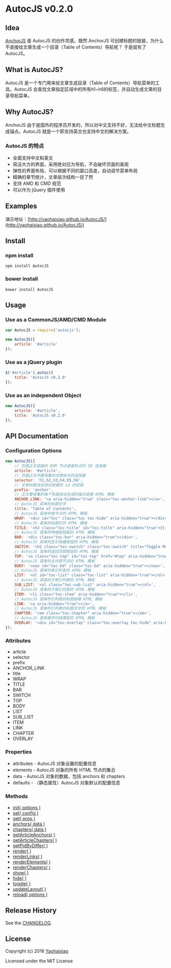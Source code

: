 # AutocJS v0.2.0

## Idea
[AnchorJS](http://bryanbraun.github.io/anchorjs/) 是 AutocJS 的创作灵感。既然 AnchorJS 可创建标题的链接，为什么不直接给文章生成一个目录（Table of Contents）导航呢？ 于是就有了AutocJS。


## What is AutocJS?
AutocJS 是一个专门用来给文章生成目录（Table of Contents）导航菜单的工具。AutocJS 会查找文章指定区域中的所有h1~h6的标签，并自动生成文章的目录导航菜单。


## Why AutocJS?
AnchorJS 由于是国外的程序员开发的，所以对中文支持不好，无法给中文标题生成锚点。AutocJS 就是一个即支持英文也支持中文的解决方案。


### AutocJS 的特点

  * 全面支持中文和英文
  * 简洁大方的界面，采用绝对应为导航，不会破坏页面的美观
  * 弹性的界面布局，可以根据不同的窗口高度，自动调节菜单布局
  * 精确的章节统计，文章层次结构一目了然
  * 支持 AMD 和 CMD 规范
  * 可以作为 jQuery 插件使用


## Examples
演示地址：[http://yaohaixiao.github.io/AutocJS/](http://yaohaixiao.github.io/AutocJS/)


## Install

### npm install
```
npm install AutocJS
```

### bower install
```
bower install AutocJS
```


## Usage

### Use as a CommonJS/AMD/CMD Module

```js
var AutocJS = require('autocjs');

new AutocJS({
    article: '#article'
});
```

### Use as a jQuery plugin

```js
$('#article').autoc({
    title: 'AutocJS v0.2.0'
});
```

### Use as an independent Object

```js
new AutocJS({
    article: '#article',
    title: 'AutocJS v0.2.0'
});
```


## API Documentation

### Configuration Options

```js
new AutocJS({
    // 页面正文容器的 DOM 节点或者检点的 ID 选择器
    article: '#article',
    // 页面正文中要收集的文章标点的选择器
    selector: 'h1,h2,h3,h4,h5,h6',
    // 文章标题自动添加链接的 id 的前缀
    prefix: 'anchor',
    // 正文要收集的每个标题自动生成的锚点链接 HTML 模板
    ANCHOR_LINK: '<a aria-hidden="true" class="toc-anchor-link"></a>',
    // AutocJS 菜单的标题文字
    title: 'Table of Contents',
    // AutocJS 菜单的根节点的 HTML 模板
    WRAP: '<div id="toc" class="toc toc-hide" aria-hidden="true"></div>',
    // AutocJS 菜单的标题栏的 HTML 模板
    TITLE: '<h3 class="toc-title" id="toc-title" aria-hidden="true">{title}</h3>',
    // AutocJS 菜单的伸缩按钮框的 HTML 模板
    BAR: '<div class="toc-bar" aria-hidden="true"></div>',
    // AutocJS 菜单的显示隐藏按钮的 HTML 模板
    SWITCH: '<h2 class="toc-switch" class="toc-switch" title="Toggle Menu" aria-hidden="true">Ξ</h2>',
    // AutocJS 菜单的返回顶部按钮的 HTML 模板
    TOP: '<a class="toc-top" id="toc-top" href="#top" aria-hidden="true">TOP</a>',
    // AutocJS 菜单的主内容节点的 HTML 模板
    BODY: '<nav id="toc-bd" class="toc-bd" aria-hidden="true"></nav>',
    // AutocJS 菜单的索引列表的 HTML 模板
    LIST: '<ol id="toc-list" class="toc-list" aria-hidden="true"></ol>',
    // AutocJS 菜单的子索引列表的 HTML 模板
    SUB_LIST: '<ol class="toc-sub-list" aria-hidden="true"></ol>',
    // AutocJS 菜单的子索引列表的 HTML 模板
    ITEM: '<li class="toc-item" aria-hidden="true"></li>',
    // AutocJS 菜单的引列表的标题链接 HTML 模板
    LINK: '<a aria-hidden="true"></a>',
    // AutocJS 菜单的引列表的标题文字的 HTML 模板
    CHAPTER: '<em class="toc-chapter" aria-hidden="true"></em>',
    // AutocJS 菜单展开时遮罩层的 HTML 模板
    OVERLAY: '<div id="toc-overlay" class="toc-overlay toc-hide" aria-hidden="true"></div>'
});
```

### Attributes

* article
* selector
* prefix
* ANCHOR_LINK
* title
* WRAP
* TITLE
* BAR
* SWITCH
* TOP
* BODY
* LIST
* SUB_LIST
* ITEM
* LINK
* CHAPTER
* OVERLAY
     
### Properties
* attributes - AutocJS 对象设置的配置信息
* elements - AutocJS 对象的所有 HTML 节点的集合
* data - AutocJS 对象的数据，包括 anchors 和 chapters
* defaults - （静态属性）AutocJS 对象默认的配置信息

### Methods

* [init( options )](http://yaohaixiao.github.io/AutocJS/methods.htm#init)
* [set( config )](http://yaohaixiao.github.io/AutocJS/methods.htm#set)
* [get( prop )](http://yaohaixiao.github.io/AutocJS/methods.htm#get)
* [anchors( data )](http://yaohaixiao.github.io/AutocJS/methods.htm#anchors)
* [chapters( data )](http://yaohaixiao.github.io/AutocJS/methods.htm#chapters)
* [getArticleAnchors( )](http://yaohaixiao.github.io/AutocJS/methods.htm#getArticleAnchors)
* [getArticleChapters( )](http://yaohaixiao.github.io/AutocJS/methods.htm#getArticleChapters)
* [getPidByDiffer( )](http://yaohaixiao.github.io/AutocJS/methods.htm#getPidByDiffer)
* [render( )](http://yaohaixiao.github.io/AutocJS/methods.htm#render)
* [renderLinks( )](http://yaohaixiao.github.io/AutocJS/methods.htm#renderLinks)
* [renderElements( )](http://yaohaixiao.github.io/AutocJS/methods.htm#renderElements)
* [renderChapters( )](http://yaohaixiao.github.io/AutocJS/methods.htm#renderChapters)
* [show( )](http://yaohaixiao.github.io/AutocJS/methods.htm#show)
* [hide( )](http://yaohaixiao.github.io/AutocJS/methods.htm#hide)
* [toggle( )](http://yaohaixiao.github.io/AutocJS/methods.htm#toggle)
* [updateLayout( )](http://yaohaixiao.github.io/AutocJS/methods.htm#updateLayout)
* [reload( options )](http://yaohaixiao.github.io/AutocJS/methods.htm#reload)


## Release History

See the [CHANGELOG](https://www.github.com/yaohaixiao/AutocJS/CHANGELOG.md)</a>.


## License

Copyright (c) 2016 [Yaohaixiao](http://www.yaohaixiao.com/)

Licensed under the MIT License
